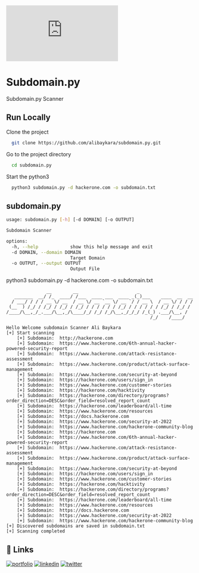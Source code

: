 ![GitHub watchers](https://img.shields.io/github/watchers/alibaykara/favicon.py?style=social)

# Subdomain.py

Subdomain.py Scanner


## Run Locally

Clone the project

```bash
  git clone https://github.com/alibaykara/subdomain.py.git
```

Go to the project directory

```bash
  cd subdomain.py
```

Start the python3

```bash
  python3 subdomain.py -d hackerone.com -o subdomain.txt
```

## subdomain.py
```bash
usage: subdomain.py [-h] [-d DOMAIN] [-o OUTPUT]

Subdomain Scanner

options:
  -h, --help            show this help message and exit
  -d DOMAIN, --domain DOMAIN
                        Target Domain
  -o OUTPUT, --output OUTPUT
                        Output File

```
python3 subdomain.py -d hackerone.com -o subdomain.txt

```console
               __        __                      _                    
   _______  __/ /_  ____/ /___  ____ ___  ____ _(_)___    ____  __  __
  / ___/ / / / __ \/ __  / __ \/ __ `__ \/ __ `/ / __ \  / __ \/ / / /
 (__  ) /_/ / /_/ / /_/ / /_/ / / / / / / /_/ / / / / / / /_/ / /_/ / 
/____/\__,_/_.___/\__,_/\____/_/ /_/ /_/\__,_/_/_/ /_(_) .___/\__, /  
                                                      /_/    /____/   

Hello Welcome subdomain Scanner Ali Baykara
[+] Start scanning
    [+] Subdomain:  http://hackerone.com
    [+] Subdomain:  https://www.hackerone.com/6th-annual-hacker-powered-security-report
    [+] Subdomain:  https://www.hackerone.com/attack-resistance-assessment
    [+] Subdomain:  https://www.hackerone.com/product/attack-surface-management
    [+] Subdomain:  https://www.hackerone.com/security-at-beyond
    [+] Subdomain:  https://hackerone.com/users/sign_in
    [+] Subdomain:  https://www.hackerone.com/customer-stories
    [+] Subdomain:  https://hackerone.com/hacktivity
    [+] Subdomain:  https://hackerone.com/directory/programs?order_direction=DESC&order_field=resolved_report_count
    [+] Subdomain:  https://hackerone.com/leaderboard/all-time
    [+] Subdomain:  https://www.hackerone.com/resources
    [+] Subdomain:  https://docs.hackerone.com
    [+] Subdomain:  https://www.hackerone.com/security-at-2022
    [+] Subdomain:  https://www.hackerone.com/hackerone-community-blog
    [+] Subdomain:  https://hackerone.com
    [+] Subdomain:  https://www.hackerone.com/6th-annual-hacker-powered-security-report
    [+] Subdomain:  https://www.hackerone.com/attack-resistance-assessment
    [+] Subdomain:  https://www.hackerone.com/product/attack-surface-management
    [+] Subdomain:  https://www.hackerone.com/security-at-beyond
    [+] Subdomain:  https://hackerone.com/users/sign_in
    [+] Subdomain:  https://www.hackerone.com/customer-stories
    [+] Subdomain:  https://hackerone.com/hacktivity
    [+] Subdomain:  https://hackerone.com/directory/programs?order_direction=DESC&order_field=resolved_report_count
    [+] Subdomain:  https://hackerone.com/leaderboard/all-time
    [+] Subdomain:  https://www.hackerone.com/resources
    [+] Subdomain:  https://docs.hackerone.com
    [+] Subdomain:  https://www.hackerone.com/security-at-2022
    [+] Subdomain:  https://www.hackerone.com/hackerone-community-blog
[+] Discovered subdomains are saved in subdomain.txt
[+] Scanning completed
```

## 🔗 Links
[![portfolio](https://img.shields.io/badge/my_portfolio-000?style=for-the-badge&logo=ko-fi&logoColor=white)](https://www.alibaykara.com/)
[![linkedin](https://img.shields.io/badge/linkedin-0A66C2?style=for-the-badge&logo=linkedin&logoColor=white)](https://www.linkedin.com/in/alibaykara/)
[![twitter](https://img.shields.io/badge/twitter-1DA1F2?style=for-the-badge&logo=twitter&logoColor=white)](https://twitter.com/sudoalibaykara)
